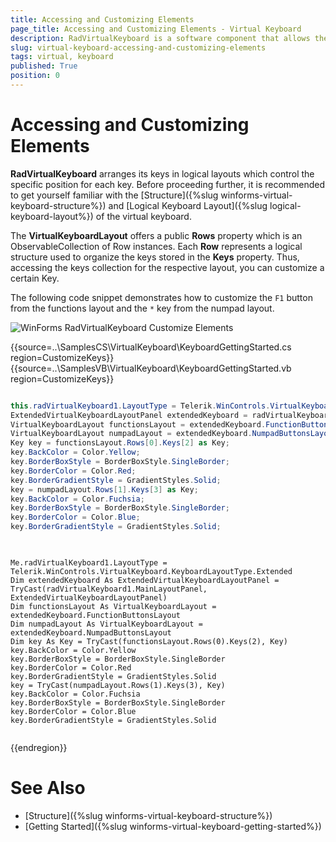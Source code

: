 ```yaml
---
title: Accessing and Customizing Elements
page_title: Accessing and Customizing Elements - Virtual Keyboard
description: RadVirtualKeyboard is a software component that allows the input of characters without the need for physical keys. 
slug: virtual-keyboard-accessing-and-customizing-elements
tags: virtual, keyboard
published: True
position: 0 
---
```


# Accessing and Customizing Elements

**RadVirtualKeyboard** arranges its keys in logical layouts which control the specific position for each key. Before proceeding further, it is recommended to get yourself familiar with the [Structure]({%slug winforms-virtual-keyboard-structure%}) and [Logical Keyboard Layout]({%slug logical-keyboard-layout%}) of the virtual keyboard. 

The **VirtualKeyboardLayout** offers a public **Rows** property which is an ObservableCollection of Row instances. Each **Row** represents a logical structure used to organize the keys stored in the **Keys** property. Thus, accessing the keys collection for the respective layout, you can customize a certain Key.

The following code snippet demonstrates how to customize the `F1` button from the functions layout and the `*` key from the numpad layout.

![WinForms RadVirtualKeyboard Customize Elements](images/virtual-keyboard-accessing-and-customizing-elements001.png) 

 

{{source=..\SamplesCS\VirtualKeyboard\KeyboardGettingStarted.cs region=CustomizeKeys}} 
{{source=..\SamplesVB\VirtualKeyboard\KeyboardGettingStarted.vb region=CustomizeKeys}}

````C#

this.radVirtualKeyboard1.LayoutType = Telerik.WinControls.VirtualKeyboard.KeyboardLayoutType.Extended;
ExtendedVirtualKeyboardLayoutPanel extendedKeyboard = radVirtualKeyboard1.MainLayoutPanel as ExtendedVirtualKeyboardLayoutPanel;
VirtualKeyboardLayout functionsLayout = extendedKeyboard.FunctionButtonsLayout;
VirtualKeyboardLayout numpadLayout = extendedKeyboard.NumpadButtonsLayout;
Key key = functionsLayout.Rows[0].Keys[2] as Key;
key.BackColor = Color.Yellow;
key.BorderBoxStyle = BorderBoxStyle.SingleBorder;
key.BorderColor = Color.Red;
key.BorderGradientStyle = GradientStyles.Solid;
key = numpadLayout.Rows[1].Keys[3] as Key;
key.BackColor = Color.Fuchsia;
key.BorderBoxStyle = BorderBoxStyle.SingleBorder;
key.BorderColor = Color.Blue;
key.BorderGradientStyle = GradientStyles.Solid;
     

````
````VB.NET

Me.radVirtualKeyboard1.LayoutType = Telerik.WinControls.VirtualKeyboard.KeyboardLayoutType.Extended
Dim extendedKeyboard As ExtendedVirtualKeyboardLayoutPanel = TryCast(radVirtualKeyboard1.MainLayoutPanel, ExtendedVirtualKeyboardLayoutPanel)
Dim functionsLayout As VirtualKeyboardLayout = extendedKeyboard.FunctionButtonsLayout
Dim numpadLayout As VirtualKeyboardLayout = extendedKeyboard.NumpadButtonsLayout
Dim key As Key = TryCast(functionsLayout.Rows(0).Keys(2), Key)
key.BackColor = Color.Yellow
key.BorderBoxStyle = BorderBoxStyle.SingleBorder
key.BorderColor = Color.Red
key.BorderGradientStyle = GradientStyles.Solid
key = TryCast(numpadLayout.Rows(1).Keys(3), Key)
key.BackColor = Color.Fuchsia
key.BorderBoxStyle = BorderBoxStyle.SingleBorder
key.BorderColor = Color.Blue
key.BorderGradientStyle = GradientStyles.Solid
   

```` 

{{endregion}}

 


# See Also

* [Structure]({%slug winforms-virtual-keyboard-structure%})
* [Getting Started]({%slug winforms-virtual-keyboard-getting-started%})
 
        
